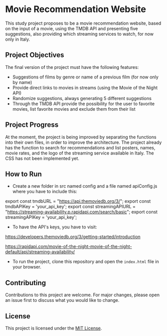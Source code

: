 # Movie Recommendation Website

This study project proposes to be a movie recommendation website, based on the input of a movie, using the TMDB API and presenting five suggestions, also providing which streaming services to watch, for now only in Italy.

## Project Objectives

The final version of the project must have the following features:

- Suggestions of films by genre or name of a previous film (for now only by name)
- Provide direct links to movies in streams (using the Movie of the Night API)
- Randomize suggestions, always generating 5 different suggestions
- Through the TMDB API provide the possibility for the user to favorite movies, list favorite movies and exclude them from their list

## Project Progress

At the moment, the project is being improved by separating the functions into their own files, in order to improve the architecture. The project already has the function to search for recommendations and list posters, names, movie rates, and the logo of the streaming service available in Italy. The CSS has not been implemented yet.

## How to Run


- Create a new folder in src named config and a file named apiConfig.js where you have to include this:

export const tmdbURL = "https://api.themoviedb.org/3/";
export const tmdbAPIKey = 'your_api_key';
export const streamingAPIURL = "https://streaming-availability.p.rapidapi.com/search/basic";
export const streamingAPIKey = 'your_api_key';

- To have the API's keys, you have to visit:

https://developers.themoviedb.org/3/getting-started/introduction

https://rapidapi.com/movie-of-the-night-movie-of-the-night-default/api/streaming-availability/

- To run the project, clone this repository and open the `index.html` file in your browser. 

## Contributing

Contributions to this project are welcome. For major changes, please open an issue first to discuss what you would like to change.

## License

This project is licensed under the [MIT License](https://choosealicense.com/licenses/mit/).
